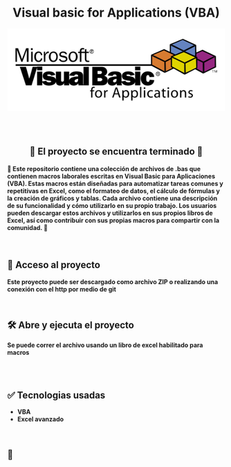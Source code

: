 <h1 align="center"> Visual basic for Applications (VBA) </h1>

<p align="center">
  <img src="./assets/vba-logo.png" alt="Sublime's custom image"/>
</p>

<br>
<br>
<h2 align="center">🏁 El proyecto se encuentra terminado 🏁 </h2>

<h4> 🔨 Este repositorio contiene una colección de archivos de .bas que contienen macros laborales escritas en Visual Basic para Aplicaciones (VBA). Estas macros están diseñadas para automatizar tareas comunes y repetitivas en Excel, como el formateo de datos, el cálculo de fórmulas y la creación de gráficos y tablas. Cada archivo contiene una descripción de su funcionalidad y cómo utilizarlo en su propio trabajo. Los usuarios pueden descargar estos archivos y utilizarlos en sus propios libros de Excel, así como contribuir con sus propias macros para compartir con la comunidad. 🔨 </h4>

<br>

## 📁 Acceso al proyecto

**Este proyecto puede ser descargado como archivo ZIP o realizando una conexión con el http por medio de git**

<br>

## 🛠️ Abre y ejecuta el proyecto

**Se puede correr el archivo usando un libro de excel habilitado para macros**

<br>
<br>

## ✅ Tecnologias usadas

- **VBA**<br>
- **Excel avanzado**<br>

<br>

## 🤖 


